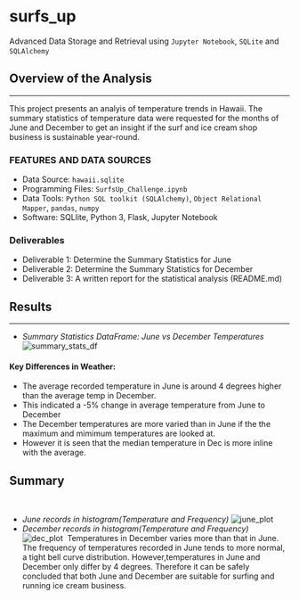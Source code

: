 # surfs_up
Advanced Data Storage and Retrieval using `Jupyter Notebook`, `SQLite` and `SQLAlchemy`
​
## Overview of the Analysis
---
This project presents an analyis of temperature trends in Hawaii. The summary statistics of temperature data were requested for the months of June and December to get an insight if the surf and ice cream shop business is sustainable year-round.
​
### FEATURES AND DATA SOURCES
- Data Source: `hawaii.sqlite`
- Programming Files: `SurfsUp_Challenge.ipynb`
- Data Tools: `Python SQL toolkit (SQLAlchemy)`, `Object Relational Mapper`, `pandas`, `numpy`
- Software: SQLlite, Python 3, Flask, Jupyter Notebook
​
### Deliverables
- Deliverable 1: Determine the Summary Statistics for June
- Deliverable 2: Determine the Summary Statistics for December
- Deliverable 3: A written report for the statistical analysis (README.md)
​
## Results
---
- _Summary Statistics DataFrame: June vs December Temperatures_
![summary_stats_df](images/image_summary_stats.png)
​
#### Key Differences in Weather: 
- The average recorded temperature in June is around 4 degrees higher than the average temp in December.
- This indicated a -5% change in average temperature from June to December
- The December temperatures are more varied than in June if the the maximum and mimimum temperatures are looked at.
- However it is seen that the median temperature in Dec is more inline with the average.
   
## Summary
​
- _June records in histogram(Temperature and Frequency)_
![june_plot](images/June_hist.png)
​
- _December records in histogram(Temperature and Frequency)_
![dec_plot](images/dec_hist.png)
​
Temperatures in December varies more than that in June.
The frequency of temperatures recorded in June tends to more normal, a tight bell curve distribution.
However,temperatures in June and December only differ by 4 degrees.
Therefore it can be safely concluded that both June and December are suitable for surfing and running ice cream business.

